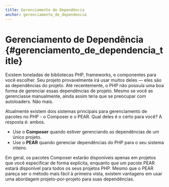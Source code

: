 ```yaml
---
title: Gerenciamento de Dependência
anchor: gerenciamento_de_dependencia
---
```


# Gerenciamento de Dependência {#gerenciamento_de_dependencia_title}

Existem toneladas de bibliotecas PHP, frameworks, e componentes para você escolher. Seu projeto provavelmente irá usar 
muitos deles — eles são as dependências do projeto. Até recentemente, o PHP não possuía uma boa forma de gerenciar essas 
dependências de projeto. Mesmo se você as gerenciasse manualmente, ainda assim teria que se preocupar com autoloaders. 
Não mais.

Atualmente existem dois sistemas principais para gerenciamento de pacotes no PHP - o Composer e o PEAR. Qual deles é o 
certo para você? A resposta é: ambos.

 * Use o **Composer** quando estiver gerenciando as dependências de um único projeto.
 * Use o **PEAR** quando gerenciar dependências do PHP para o seu sistema inteiro.

Em geral, os pacotes Composer estarão disponíveis apenas em projetos que você especificar de forma explícita, enquanto
que um pacote PEAR estará disponível para todos os seus projetos PHP. Mesmo que o PEAR pareça ser o método mais fácil à 
primeira vista, existem vantagens em usar uma abordagem projeto-por-projeto para suas dependências.